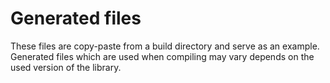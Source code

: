 # Generated files

These files are copy-paste from a build directory and serve as an example. Generated files which are used when compiling may vary depends on the used version of the library.
